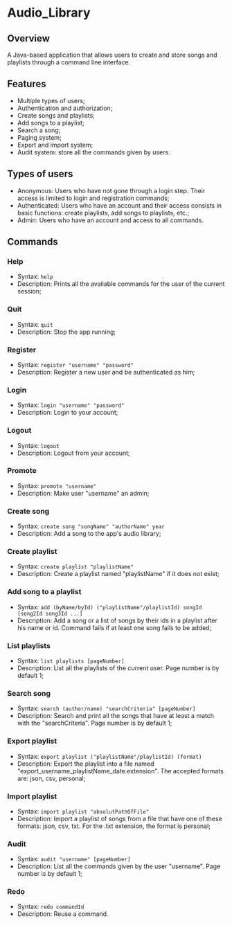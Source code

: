 # Audio_Library

## Overview
A Java-based application that allows users to create and store songs and playlists through a command line interface.

## Features
- Multiple types of users;
- Authentication and authorization;
- Create songs and playlists;
- Add songs to a playlist;
- Search a song;
- Paging system;
- Export and import system;
- Audit system: store all the commands given by users.

## Types of users
- Anonymous: Users who have not gone through a login step. Their access is limited to login and registration commands;
- Authenticated: Users who have an account and their access consists in basic functions: create playlists, add songs to playlists, etc.;
- Admin: Users who have an account and access to all commands.

## Commands
### Help
- Syntax: `help`
- Description: Prints all the available commands for the user of the current session;
### Quit
- Syntax: `quit`
- Description: Stop the app running;
### Register
- Syntax: `register "username" "password"`
- Description: Register a new user and be authenticated as him;
### Login
- Syntax: `login "username" "password"`
- Description: Login to your account;
### Logout
- Syntax: `logout`
- Description: Logout from your account;
### Promote
- Syntax: `promote "username"`
- Description: Make user "username" an admin;
### Create song
- Syntax: `create song "songName" "authorName" year`
- Description: Add a song to the app's audio library;
### Create playlist
- Syntax: `create playlist "playlistName"`
- Description: Create a playlist named "playlistName" if it does not exist;
### Add song to a playlist
- Syntax: `add (byName/byId) ("playlistName"/playlistId) songId [song2Id song3Id ...]`
- Description: Add a song or a list of songs by their ids in a playlist after his name or id. Command fails if at least one song fails to be added;
### List playlists
- Syntax: `list playlists [pageNumber]`
- Description: List all the playlists of the current user. Page number is by default 1;
### Search song
- Syntax: `search (author/name) "searchCriteria" [pageNumber]`
- Description: Search and print all the songs that have at least a match with the "searchCriteria". Page number is by default 1;
### Export playlist
- Syntax: `export playlist ("playlistName"/playlistId) (format)`
- Description: Export the playlist into a file named "export_username_playlistName_date.extension". The accepted formats are: json, csv, personal;
### Import playlist
- Syntax: `import playlist "absolutPathOfFile"`
- Description: Import a playlist of songs from a file that have one of these formats: json, csv, txt. For the .txt extension, the format is personal;
### Audit
- Syntax: `audit "username" [pageNumber]`
- Description: List all the commands given by the user "username". Page number is by default 1;
### Redo
- Syntax: `redo commandId`
- Description: Reuse a command.



